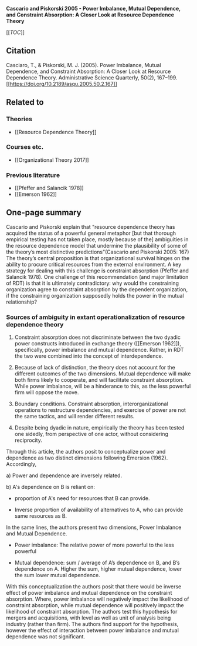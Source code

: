 **Cascario and Piskorski 2005 - Power Imbalance, Mutual Dependence, and Constraint Absorption: A Closer Look at Resource Dependence Theory**

[[_TOC_]]

## Citation
Casciaro, T., & Piskorski, M. J. (2005). Power Imbalance, Mutual Dependence, and Constraint Absorption: A Closer Look at Resource Dependence Theory. Administrative Science Quarterly, 50(2), 167–199. [[https://doi.org/10.2189/asqu.2005.50.2.167]]

## Related to

### Theories
* [[Resource Dependence Theory]]

### Courses etc.
* [[Organizational Theory 2017]]

### Previous literature
* [[Pfeffer and Salancik 1978]]
* [[Emerson 1962]]

## One-page summary
Cascario and Piskorski explain that "resource dependence theory has acquired the status of a powerful general metaphor [but that thorough empirical testing has not taken place, mostly because of the] ambiguities in the resource dependence model that undermine the plausibility of some of the theory’s most distinctive predictions"(Cascario and Piskorski 2005: 167) The theory’s central proposition is that organizational survival hinges on the ability to procure critical resources from the external environment. A key strategy for dealing with this challenge is constraint absorption (Pfeffer and Salancik 1978). One challenge of this recommendation (and major limitation of RDT) is that it is ultimately contradictory: why would the constraining organization agree to constraint absorption by the dependent organization, if the constraining organization supposedly holds the power in the mutual relationship?

### Sources of ambiguity in extant operationalization of resource dependence theory

1. Constraint absorption does not discriminate between the two dyadic power constructs introduced in exchange theory ([[Emerson 1962]]), specifically, power imbalance and mutual dependence. Rather, in RDT the two were combined into the concept of interdependence. 

2. Because of lack of distinction, the theory does not account for the different outcomes of the two dimensions. Mutual dependence will make both firms likely to cooperate, and will facilitate constraint absorption. While power imbalance, will be a hinderance to this, as the less powerful firm will oppose the move.  
3. Boundary conditions. Constraint absorption, interorganizational operations to restructure dependencies, and exercise of power are not the same tactics, and will render different results. 
4. Despite being dyadic in nature, empirically the theory has been tested one sidedly, from perspective of one actor, without considering reciprocity.  


Through this article, the authors posit to conceptualize power and dependence as two distinct dimensions following Emersion (1962). Accordingly, 

a) Power and dependence are inversely related. 

b) A's dependence on B is reliant on: 

* proportion of A's need for resources that B can provide.

* Inverse proportion of availability of alternatives to A, who can provide same resources as B.

 

In the same lines, the authors present two dimensions, Power Imbalance and Mutual Dependence.  

* Power imbalance: The relative power of more powerful to the less powerful 

* Mutual dependence: sum / average of A’s dependence on B, and B’s dependence on A. Higher the sum, higher mutual dependence, lower the sum lower mutual dependence. 

With this conceptualization the authors posit that there would be inverse effect of power imbalance and mutual dependence on the constraint absorption. Where, power imbalance will negatively impact the likelihood of constraint absorption, while mutual dependence will positively impact the likelihood of constraint absorption. The authors test this hypothesis for mergers and acquisitions, with level as well as unit of analysis being industry (rather than firm). The authors find support for the hypothesis, however the effect of interaction between power imbalance and mutual dependence was not significant.  